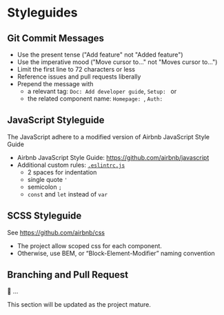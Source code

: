 # Styleguides

## Git Commit Messages
- Use the present tense ("Add feature" not "Added feature")
- Use the imperative mood ("Move cursor to..." not "Moves cursor to...")
- Limit the first line to 72 characters or less
- Reference issues and pull requests liberally
- Prepend the message with 
    - a relevant tag: `Doc: Add developer guide`, `Setup: ` or
    - the related component name: `Homepage: `, `Auth: `

## JavaScript Styleguide
The JavaScript adhere to a modified version of Airbnb JavaScript Style Guide
- Airbnb JavaScript Style Guide: https://github.com/airbnb/javascript
- Additional custom rules: [`.eslintrc.js`](https://github.com/amoshydra/todo-calendar/blob/master/.eslintrc.js)
    - 2 spaces for indentation
    - single quote `'`
    - semicolon `;`
    - `const` and `let` instead of `var`

## SCSS Styleguide
See https://github.com/airbnb/css
- The project allow scoped css for each component.
- Otherwise, use BEM, or “Block-Element-Modifier” naming convention


## Branching and Pull Request
:construction: ...

This section will be updated as the project mature.
